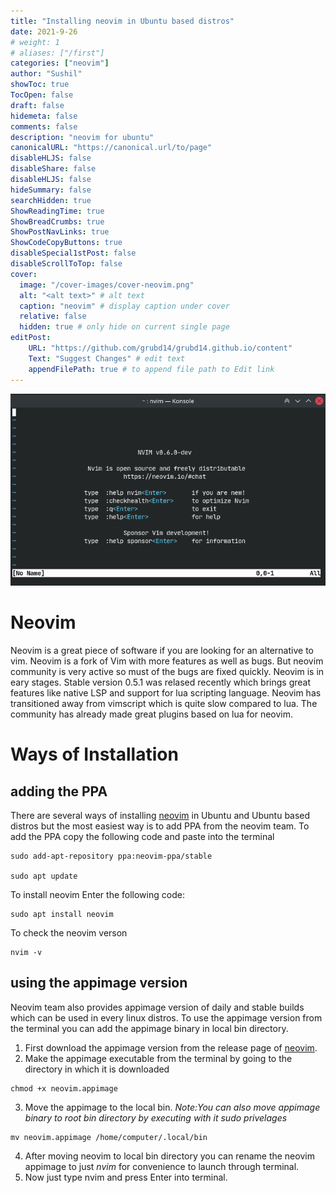 ```yaml
---
title: "Installing neovim in Ubuntu based distros"
date: 2021-9-26
# weight: 1
# aliases: ["/first"]
categories: ["neovim"]
author: "Sushil"
showToc: true
TocOpen: false 
draft: false
hidemeta: false
comments: false
description: "neovim for ubuntu"
canonicalURL: "https://canonical.url/to/page"
disableHLJS: false
disableShare: false
disableHLJS: false
hideSummary: false
searchHidden: true
ShowReadingTime: true
ShowBreadCrumbs: true
ShowPostNavLinks: true
ShowCodeCopyButtons: true
disableSpecial1stPost: false
disableScrollToTop: false
cover:
  image: "/cover-images/cover-neovim.png"
  alt: "<alt text>" # alt text
  caption: "neovim" # display caption under cover
  relative: false 
  hidden: true # only hide on current single page
editPost:
    URL: "https://github.com/grubd14/grubd14.github.io/content"
    Text: "Suggest Changes" # edit text
    appendFilePath: true # to append file path to Edit link
---
```

![neovim](/images/neovim.png#center)

# Neovim 
Neovim is a great piece of software if you are looking for an alternative to vim. Neovim is a fork of Vim with more features as well as bugs. But neovim community is very active so must of the bugs are fixed quickly. Neovim is in eary stages. Stable version 0.5.1 was relased recently which brings great features like native LSP and support for lua scripting language. Neovim has transitioned away from vimscript which is quite slow compared to lua. The community has already made great plugins based on lua for neovim.

# Ways of Installation 
## adding the PPA
There are several ways of installing [neovim](https://github.com/neovim/neovim) in Ubuntu and Ubuntu based distros  but the most easiest way is to add 
PPA from the neovim team. To add the PPA copy the following code and paste into the terminal
```
sudo add-apt-repository ppa:neovim-ppa/stable

sudo apt update
 ```
 
 To install neovim Enter the following code:
 ``` 
 sudo apt install neovim
 ```
 To check the neovim verson 
 ```
 nvim -v 
 ```
 
 ## using the appimage version
 Neovim team also provides appimage version of daily and stable builds which can be used in every linux distros. To use the appimage version from the terminal you can add the appimage binary in local bin directory.

1. First download the appimage version from the release page of [neovim](https://github.com/neovim/neovim/releases/).
2. Make the appimage executable from the terminal by going to the directory in which it is downloaded
```
chmod +x neovim.appimage
```
3. Move the appimage to the local bin.
*Note:You can also move appimage binary to root bin directory by executing with it sudo privelages*
```
mv neovim.appimage /home/computer/.local/bin
```
4. After moving neovim to local bin directory you can rename the neovim appimage to just *nvim* for convenience to launch through terminal.
5. Now just type nvim and press Enter into terminal.
